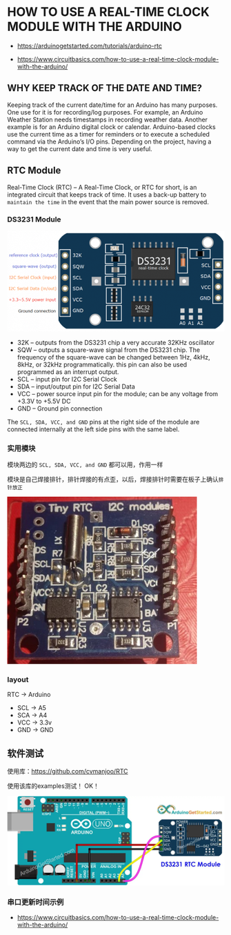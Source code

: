# HOW TO USE A REAL-TIME CLOCK MODULE WITH THE ARDUINO

* https://arduinogetstarted.com/tutorials/arduino-rtc

* https://www.circuitbasics.com/how-to-use-a-real-time-clock-module-with-the-arduino/

## WHY KEEP TRACK OF THE DATE AND TIME?

Keeping track of the current date/time for an Arduino has many purposes. One use for it is for recording/log purposes. For example, an Arduino Weather Station needs timestamps in recording weather data. Another example is for an Arduino digital clock or calendar. Arduino-based clocks use the current time as a timer for reminders or to execute a scheduled command via the Arduino’s I/O pins. Depending on the project, having a way to get the current date and time is very useful.

## RTC Module

Real-Time Clock (RTC) – A Real-Time Clock, or RTC for short, is an integrated circuit that keeps track of time. It uses a back-up battery to `maintain the time` in the event that the main power source is removed.

### DS3231 Module


![](img/arduino-rtc-library-DS3231-pinout-1-610x282.png)

* 32K – outputs from the DS3231 chip a very accurate 32KHz oscillator
* SQW – outputs a square-wave signal from the DS3231 chip. The frequency of the square-wave can be changed between 1Hz, 4kHz, 8kHz, or 32kHz programmatically. this pin can also be used programmed as an interrupt output.
* SCL – input pin for I2C Serial Clock
* SDA – input/output pin for I2C Serial Data
* VCC – power source input pin for the module; can be any voltage from +3.3V to +5.5V DC
* GND – Ground pin connection

The `SCL, SDA, VCC, and GND` pins at the right side of the module are connected internally at the left side pins with the same label.

### 实用模块

模块两边的 `SCL, SDA, VCC, and GND` 都可以用，作用一样

模块是自己焊接排针，排针焊接的有点歪，以后，焊接排针时需要在板子上确认`排针放正`

![](img/tiny_rtc.jpg)

### layout

  RTC ->  Arduino
* SCL -> A5
* SCA -> A4
* VCC -> 3.3v
* GND -> GND

##  软件测试

使用库：https://github.com/cvmanjoo/RTC
 
使用该库的examples测试！ OK！

![](img/arduino-ds3231-real-time-clock-wiring-diagram)

### 串口更新时间示例

* https://www.circuitbasics.com/how-to-use-a-real-time-clock-module-with-the-arduino/
